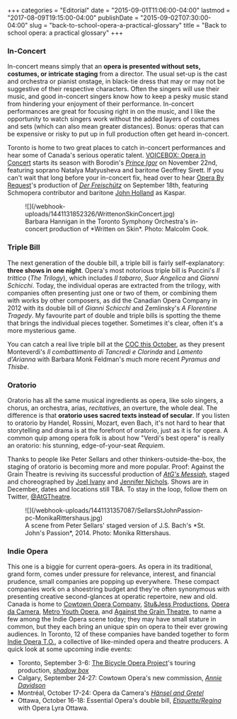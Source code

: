 +++
categories = "Editorial"
date = "2015-09-01T11:06:00-04:00"
lastmod = "2017-08-09T19:15:00-04:00"
publishDate = "2015-09-02T07:30:00-04:00"
slug = "back-to-school-opera-a-practical-glossary"
title = "Back to school opera: a practical glossary"
+++

### In-Concert

In-concert means simply that an **opera is presented without sets, costumes, or intricate staging** from a director. The usual set-up is the cast and orchestra or pianist onstage, in black-tie dress that may or may not be suggestive of their respective characters. Often the singers will use their music, and good in-concert singers know how to keep a pesky music stand from hindering your enjoyment of their performance. In-concert performances are great for focusing right in on the music, and I like the opportunity to watch singers work without the added layers of costumes and sets (which can also mean greater distances). Bonus: operas that can be expensive or risky to put up in full production often get heard in-concert.

Toronto is home to two great places to catch in-concert performances and hear some of Canada's serious operatic talent. [VOICEBOX: Opera in Concert](/scene/companies/voicebox-opera-in-concert/) starts its season with Borodin's [*Prince Igor*](http://www.operainconcert.com/PrinceIgor_syn.html) on November 22nd, featuring soprano Natalya Matyusheva and baritone Geoffrey Sirett. If you can't wait that long before your in-concert fix, head over to hear [Opera By Request](/scene/companies/opera-by-request/)'s production of [*Der Freischütz*](http://operabyrequest.ca/wordpress/) on September 18th, featuring Schmopera contributor and baritone [John Holland](http://www.schmopera.com/don-giovanni-at-the-estates-theatre/) as Kaspar.

<figure data-type="image">
![](/webhook-uploads/1441131852326/WrittenonSkinConcert.jpg)
<figcaption>Barbara Hannigan in the Toronto Symphony Orchestra's in-concert production of *Written on Skin*. Photo: Malcolm Cook.</figcaption>
</figure>

### Triple Bill

The next generation of the double bill, a triple bill is fairly self-explanatory: **three shows in one night**. Opera's most notorious triple bill is Puccini's *Il trittico* (*The Trilogy*), which includes *Il tabarro*, *Suor Angelica* and *Gianni Schicchi*. Today, the individual operas are extracted from the trilogy, with companies often presenting just one or two of them, or combining them with works by other composers, as did the Canadian Opera Company in 2012 with its double bill of *Gianni Schicchi* and Zemlinsky's *A Florentine Tragedy*. My favourite part of double and triple bills is spotting the theme that brings the individual pieces together. Sometimes it's clear, often it's a more mysterious game.

You can catch a real live triple bill at the [COC this October](http://www.coc.ca/PerformancesAndTickets/1516Season/PyramusandThisbe.aspx), as they present Monteverdi's *Il combattimento di Tancredi e Clorinda* and *Lamento d'Arianna* with Barbara Monk Feldman's much more recent *Pyramus and Thisbe*.

### Oratorio

Oratorio has all the same musical ingredients as opera, like solo singers, a chorus, an orchestra, arias, *recitatives*, an overture, the whole deal. The difference is that **oratorio uses sacred texts instead of secular**. If you listen to oratorio by Handel, Rossini, Mozart, even Bach, it's not hard to hear that storytelling and drama is at the forefront of oratorio, just as it is for opera. A common quip among opera folk is about how "Verdi's best opera" is really an oratorio: his stunning, edge-of-your-seat *Requiem*.

Thanks to people like Peter Sellars and other thinkers-outside-the-box, the staging of oratorio is becoming more and more popular. Proof: Against the Grain Theatre is reviving its successful production of [*AtG's Messiah*](http://againstthegraintheatre.com/shows/atgmessiah), staged and choreographed by [Joel Ivany](/scene/people/joel-ivany/) and [Jennifer Nichols](https://twitter.com/JennEMethod). Shows are in December, dates and locations still TBA. To stay in the loop, follow them on Twitter, [@AtGTheatre](https://twitter.com/AtGtheatre).

<figure data-type="image">
![](/webhook-uploads/1441131357087/SellarsStJohnPassion-pc-MonikaRittershaus.jpg)
<figcaption>A scene from Peter Sellars' staged version of J.S. Bach's *St. John's Passion*, 2014. Photo: Monika Rittershaus.</figcaption>
</figure>

### Indie Opera

This one is a biggie for current opera-goers. As opera in its traditional, grand form, comes under pressure for relevance, interest, and financial prudence, small companies are popping up everywhere. These compact companies work on a shoestring budget and they're often synonymous with presenting creative second-glances at operatic repertoire, new and old. Canada is home to [Cowtown Opera Company](/scene/companies/cowtown-opera-company/), [Stu&Jess Productions](/scene/companies/stujess-productions/), [Opera da Camera](/scene/companies/opera-da-camera/), [Metro Youth Opera](/scene/companies/metro-youth-opera/), and [Against the Grain Theatre](/scene/companies/against-the-grain-theatre/), to name a few among the Indie Opera scene today; they may have small stature in common, but they each bring an unique spin on opera to their ever growing audiences. In Toronto, 12 of these companies have banded together to form [Indie Opera T.O.](/scene/companies/indie-opera-to/), a collective of like-minded opera and theatre producers. A quick look at some upcoming indie events:

- Toronto, September 3-6: [The Bicycle Opera Project](/scene/companies/the-bicycle-opera-project/)'s touring production, [*shadow box*](http://bicycleopera.com/tickets-ontario/)
- Calgary, September 24-27: Cowtown Opera's new commission, [*Annie Davidson*](http://www.eventbrite.ca/e/annie-davidson-tickets-17974222383)
- Montréal, October 17-24: Opera da Camera's [*Hänsel and Gretel*](http://www.operadacamera.ca/2015-16/hansel-und-gretel)
- Ottawa, October 16-18: Essential Opera's double bill, [*Etiquette/Regina*](https://operalyra.ca/etiquette-regina/) with Opera Lyra Ottawa.
